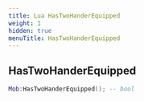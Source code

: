 ```yaml
---
title: Lua HasTwoHanderEquipped
weight: 1
hidden: true
menuTitle: HasTwoHanderEquipped
---
```

## HasTwoHanderEquipped
```lua
Mob:HasTwoHanderEquipped(); -- bool
```